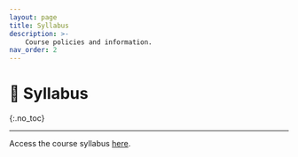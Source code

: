 ```yaml
---
layout: page
title: Syllabus
description: >-
    Course policies and information.
nav_order: 2
---
```


# 📖 Syllabus
{:.no_toc}

<!-- ## Table of contents
{: .no_toc .text-delta }

1. TOC
{:toc} -->

---

Access the course syllabus [here](../resources/syllabus/syllabus.pdf).

